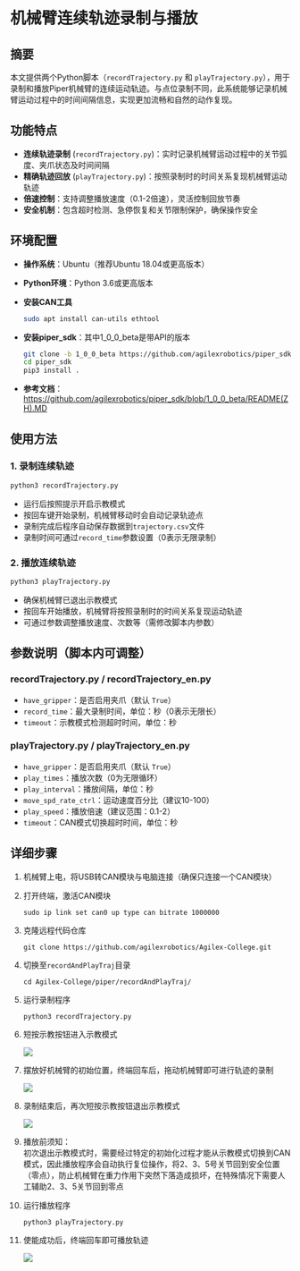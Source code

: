 # 机械臂连续轨迹录制与播放

## 摘要
本文提供两个Python脚本（`recordTrajectory.py` 和 `playTrajectory.py`），用于录制和播放Piper机械臂的连续运动轨迹。与点位录制不同，此系统能够记录机械臂运动过程中的时间间隔信息，实现更加流畅和自然的动作复现。

## 功能特点
- **连续轨迹录制** (`recordTrajectory.py`)：实时记录机械臂运动过程中的关节弧度、夹爪状态及时间间隔
- **精确轨迹回放** (`playTrajectory.py`)：按照录制时的时间关系复现机械臂运动轨迹
- **倍速控制**：支持调整播放速度（0.1-2倍速），灵活控制回放节奏
- **安全机制**：包含超时检测、急停恢复和关节限制保护，确保操作安全

## 环境配置
- **操作系统**：Ubuntu（推荐Ubuntu 18.04或更高版本）
- **Python环境**：Python 3.6或更高版本
- **安装CAN工具**

    ```bash
    sudo apt install can-utils ethtool
    ```

- **安装piper_sdk**：其中1_0_0_beta是带API的版本

    ```bash
    git clone -b 1_0_0_beta https://github.com/agilexrobotics/piper_sdk.git
    cd piper_sdk
    pip3 install .
    ```

- **参考文档**：https://github.com/agilexrobotics/piper_sdk/blob/1_0_0_beta/README(ZH).MD

## 使用方法

### 1. 录制连续轨迹
```bash
python3 recordTrajectory.py
```
- 运行后按照提示开启示教模式
- 按回车键开始录制，机械臂移动时会自动记录轨迹点
- 录制完成后程序自动保存数据到`trajectory.csv`文件
- 录制时间可通过`record_time`参数设置（0表示无限录制）

### 2. 播放连续轨迹
```bash
python3 playTrajectory.py
```
- 确保机械臂已退出示教模式
- 按回车开始播放，机械臂将按照录制时的时间关系复现运动轨迹
- 可通过参数调整播放速度、次数等（需修改脚本内参数）

## 参数说明（脚本内可调整）

### recordTrajectory.py / recordTrajectory_en.py
- `have_gripper`：是否启用夹爪（默认 `True`）
- `record_time`：最大录制时间，单位：秒（0表示无限长）
- `timeout`：示教模式检测超时时间，单位：秒

### playTrajectory.py / playTrajectory_en.py
- `have_gripper`：是否启用夹爪（默认 `True`）
- `play_times`：播放次数（0为无限循环）
- `play_interval`：播放间隔，单位：秒
- `move_spd_rate_ctrl`：运动速度百分比（建议10-100）
- `play_speed`：播放倍速（建议范围：0.1-2）
- `timeout`：CAN模式切换超时时间，单位：秒

## 详细步骤
1. 机械臂上电，将USB转CAN模块与电脑连接（确保只连接一个CAN模块）

2. 打开终端，激活CAN模块  

    `sudo ip link set can0 up type can bitrate 1000000`

3. 克隆远程代码仓库

    `git clone https://github.com/agilexrobotics/Agilex-College.git`

4. 切换至`recordAndPlayTraj`目录

    `cd Agilex-College/piper/recordAndPlayTraj/`

5. 运行录制程序  

    `python3 recordTrajectory.py`

6. 短按示教按钮进入示教模式

    ![](https://cdn.nlark.com/yuque/0/2025/png/51616906/1755248995720-91c32fef-8189-48a9-9a1d-698dede6c9b5.png)

7. 摆放好机械臂的初始位置，终端回车后，拖动机械臂即可进行轨迹的录制

    ![](https://cdn.nlark.com/yuque/0/2025/png/51616906/1752571795765-29a3bc22-5c15-47ec-9d03-09939eb74290.png)

8. 录制结束后，再次短按示教按钮退出示教模式

    ![](https://cdn.nlark.com/yuque/0/2025/png/51616906/1755249001510-aa36e773-4b75-4e7e-85b6-f48a2d4f2950.png)

9. 播放前须知：  
初次退出示教模式时，需要经过特定的初始化过程才能从示教模式切换到CAN模式，因此播放程序会自动执行复位操作，将2、3、5号关节回到安全位置（零点），防止机械臂在重力作用下突然下落造成损坏，在特殊情况下需要人工辅助2、3、5关节回到零点

10. 运行播放程序

    `python3 playTrajectory.py`

11. 使能成功后，终端回车即可播放轨迹

    ![](https://cdn.nlark.com/yuque/0/2025/png/51616906/1752572703619-b75279b1-b93e-41a0-930e-05af4088abd4.png)